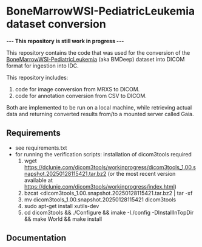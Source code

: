 # BoneMarrowWSI-PediatricLeukemia dataset conversion
**--- This repository is still work in progress ---**

This repository contains the code that was used for the conversion of the [BoneMarrowWSI-PediatricLeukemia](https://doi.org/10.5281/zenodo.14933088) (aka BMDeep) dataset into DICOM format for ingestion into IDC. 

This repository includes:  
1) code for image conversion from MRXS to DICOM.
2) code for annotation conversion from CSV to DICOM.

Both are implemented to be run on a local machine, while retrieving actual data and returning converted results from/to a mounted server called Gaia.

## Requirements
- see requirements.txt 
- for running the verification scripts: installation of dicom3tools required 
    1. wget https://dclunie.com/dicom3tools/workinprogress/dicom3tools_1.00.snapshot.20250128115421.tar.bz2 (or the most recent version available at https://dclunie.com/dicom3tools/workinprogress/index.html)
    2. bzcat <dicom3tools_1.00.snapshot.20250128115421.tar.bz2 | tar -xf 
    3. mv dicom3tools_1.00.snapshot.20250128115421 dicom3tools
    4. sudo apt-get install xutils-dev
    5. cd dicom3tools && ./Configure && imake -I./config -DInstallInTopDir && make World && make install

## Documentation
